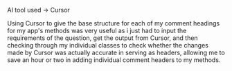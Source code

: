 AI tool used -> Cursor

Using Cursor to give the base structure for each of my comment headings for my app's methods 
was very useful as i just had to input the requirements of the question, get the output from 
Cursor, and then checking through my individual classes to check whether the changes made by 
Cursor was actually accurate in serving as headers, allowing me to save an hour or two in 
adding individual comment headers to my methods.

